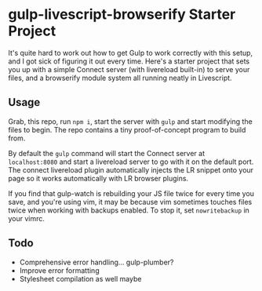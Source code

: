 
# gulp-livescript-browserify Starter Project

It's quite hard to work out how to get Gulp to work
correctly with this setup, and I got sick of figuring it
out every time. Here's a starter project that sets you up
with a simple Connect server (with livereload built-in) to
serve your files, and a browserify module system all
running neatly in Livescript.


## Usage

Grab, this repo, run `npm i`, start the server with
`gulp` and start modifying the files to begin. The repo
contains a tiny proof-of-concept program to build from.

By default the `gulp` command will start the Connect
server at `localhost:8080` and start a livereload server
to go with it on the default port. The connect livereload
plugin automatically injects the LR snippet onto your page
so it works automatically with LR browser plugins.

If you find that gulp-watch is rebuilding your JS file
twice for every time you save, and you're using vim, it
may be because vim sometimes touches files twice when
working with backups enabled. To stop it, set
`nowritebackup` in your vimrc.


## Todo

- Comprehensive error handling... gulp-plumber?
- Improve error formatting
- Stylesheet compilation as well maybe

